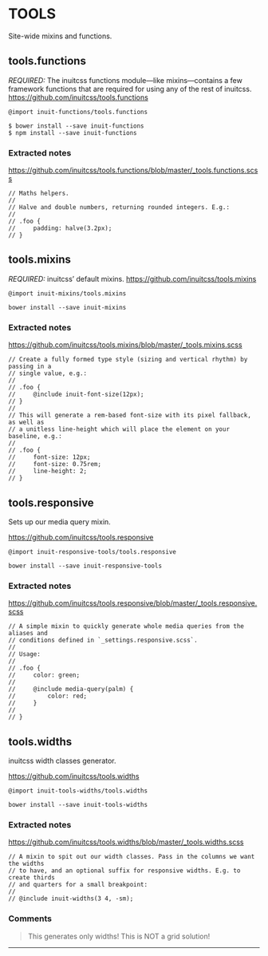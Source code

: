 
# TOOLS
Site-wide mixins and functions.

## tools.functions
*REQUIRED:* The inuitcss functions module—like mixins—contains a few framework functions that are required for using any of the rest of inuitcss.
<https://github.com/inuitcss/tools.functions>
```
@import inuit-functions/tools.functions
```
```
$ bower install --save inuit-functions
$ npm install --save inuit-functions
```
### Extracted notes
<https://github.com/inuitcss/tools.functions/blob/master/_tools.functions.scss>
```
// Maths helpers.
//
// Halve and double numbers, returning rounded integers. E.g.:
//
// .foo {
//     padding: halve(3.2px);
// }
```

## tools.mixins
*REQUIRED:* inuitcss’ default mixins.
<https://github.com/inuitcss/tools.mixins>
```
@import inuit-mixins/tools.mixins
```
```
bower install --save inuit-mixins
```
### Extracted notes
<https://github.com/inuitcss/tools.mixins/blob/master/_tools.mixins.scss>
```
// Create a fully formed type style (sizing and vertical rhythm) by passing in a
// single value, e.g.:
//
// .foo {
//     @include inuit-font-size(12px);
// }
//
// This will generate a rem-based font-size with its pixel fallback, as well as
// a unitless line-height which will place the element on your baseline, e.g.:
//
// .foo {
//     font-size: 12px;
//     font-size: 0.75rem;
//     line-height: 2;
// }
```

## tools.responsive
Sets up our media query mixin.

<https://github.com/inuitcss/tools.responsive>
```
@import inuit-responsive-tools/tools.responsive
```
```    
bower install --save inuit-responsive-tools     
```
### Extracted notes
<https://github.com/inuitcss/tools.responsive/blob/master/_tools.responsive.scss>
```
// A simple mixin to quickly generate whole media queries from the aliases and
// conditions defined in `_settings.responsive.scss`.
//
// Usage:
//
// .foo {
//     color: green;
//
//     @include media-query(palm) {
//         color: red;
//     }
//
// }
```

## tools.widths
inuitcss width classes generator.

<https://github.com/inuitcss/tools.widths>
```
@import inuit-tools-widths/tools.widths
```
```
bower install --save inuit-tools-widths
```
### Extracted notes
<https://github.com/inuitcss/tools.widths/blob/master/_tools.widths.scss>
```
// A mixin to spit out our width classes. Pass in the columns we want the widths
// to have, and an optional suffix for responsive widths. E.g. to create thirds
// and quarters for a small breakpoint:
//
// @include inuit-widths(3 4, -sm);
```
### Comments
> This generates only widths! This is NOT a grid solution!


---
